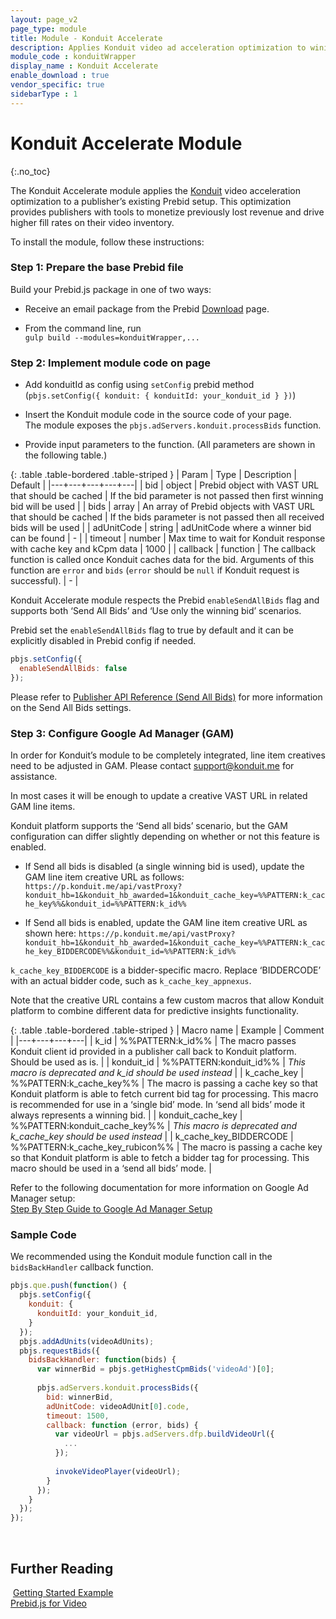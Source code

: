 ```yaml
---
layout: page_v2
page_type: module
title: Module - Konduit Accelerate
description: Applies Konduit video ad acceleration optimization to wining video bid.
module_code : konduitWrapper
display_name : Konduit Accelerate
enable_download : true
vendor_specific: true
sidebarType : 1
---
```


# Konduit Accelerate Module
{:.no_toc}

The Konduit Accelerate module applies the [Konduit](https://konduitvideo.com/) video acceleration optimization to a publisher’s existing Prebid setup. This optimization provides publishers with tools to monetize previously lost revenue and drive higher fill rates on their video inventory.

To install the module, follow these instructions:

### Step 1: Prepare the base Prebid file

Build your Prebid.js package in one of two ways:

- Receive an email package from the Prebid [Download](/download.html) page.

- From the command line, run  
   `gulp build --modules=konduitWrapper,...`


### Step 2: Implement module code on page

- Add konduitId as config using `setConfig` prebid method (`pbjs.setConfig({ konduit: { konduitId: your_konduit_id } })`)

- Insert the Konduit module code in the source code of your page.  
  The module exposes the `pbjs.adServers.konduit.processBids` function.

- Provide input parameters to the function. (All parameters are shown in the following table.)

{: .table .table-bordered .table-striped }
  | Param | Type | Description | Default |
  |---+---+---+---+---|
  | bid | object | Prebid object with VAST URL that should be cached | If the bid parameter is not passed then first winning bid will be used |
  | bids | array | An array of Prebid objects with VAST URL that should be cached | If the bids parameter is not passed then all received bids will be used |
  | adUnitCode | string | adUnitCode where a winner bid can be found | - |
  | timeout | number | Max time to wait for Konduit response with cache key and kCpm data | 1000 |
  | callback | function | The callback function is called once Konduit caches data for the bid. Arguments of this function are `error` and `bids` (`error` should be `null` if Konduit request is successful). | - |

Konduit Accelerate module respects the Prebid `enableSendAllBids` flag and supports both ‘Send All Bids’ and ‘Use only the winning bid’ scenarios.

Prebid set the `enableSendAllBids` flag to true by default and it can be explicitly disabled in Prebid config if needed.
```javascript
pbjs.setConfig({
  enableSendAllBids: false
});  
```
Please refer to [Publisher API Reference (Send All Bids)](/dev-docs/publisher-api-reference/setConfig.html#setConfig-Send-All-Bids) for more information on the Send All Bids settings.

### Step 3: Configure Google Ad Manager (GAM)

In order for Konduit’s module to be completely integrated, line item creatives need to be adjusted in GAM.
Please contact [support@konduit.me](mailto:support@konduit.me) for assistance.

In most cases it will be enough to update a creative VAST URL in related GAM line items.

Konduit platform supports the ‘Send all bids’ scenario, but the GAM configuration can differ slightly depending on whether or not this feature is enabled.

- If Send all bids is disabled (a single winning bid is used), update the GAM line item creative URL as follows:
`https://p.konduit.me/api/vastProxy?konduit_hb=1&konduit_hb_awarded=1&konduit_cache_key=%%PATTERN:k_cache_key%%&konduit_id=%%PATTERN:k_id%%`

- If Send all bids is enabled, update the GAM line item creative URL as shown here:
`https://p.konduit.me/api/vastProxy?konduit_hb=1&konduit_hb_awarded=1&konduit_cache_key=%%PATTERN:k_cache_key_BIDDERCODE%%&konduit_id=%%PATTERN:k_id%%`

`k_cache_key_BIDDERCODE` is a bidder-specific macro. Replace ‘BIDDERCODE’ with an actual bidder code, such as `k_cache_key_appnexus`.

Note that the creative URL contains a few custom macros that allow Konduit platform to combine different data for predictive insights functionality.

{: .table .table-bordered .table-striped }
  | Macro name | Example | Comment |
  |---+---+---+---|
  | k_id | %%PATTERN:k_id%% | The macro passes Konduit client id provided in a publisher call back to Konduit platform. Should be used as is. |
  | konduit_id | %%PATTERN:konduit_id%% | *This macro is deprecated and k_id should be used instead* |
  | k_cache_key | %%PATTERN:k_cache_key%% | The macro is passing a cache key so that Konduit platform is able to fetch current bid tag for processing. This macro is recommended for use in a ‘single bid’ mode. In ‘send all bids’ mode it always represents a winning bid. |
  | konduit_cache_key | %%PATTERN:konduit_cache_key%% | *This macro is deprecated and k_cache_key should be used instead* |
  | k_cache_key_BIDDERCODE | %%PATTERN:k_cache_key_rubicon%% | The macro is passing a cache key so that Konduit platform is able to fetch a bidder tag for processing. This macro should be used in a ‘send all bids’ mode. |

Refer to the following documentation for more information on Google Ad Manager setup:  
[Step By Step Guide to Google Ad Manager Setup](https://prebid.org/adops/step-by-step.html)  

### Sample Code

We recommended using the Konduit module function call in the `bidsBackHandler` callback function.

```javascript
pbjs.que.push(function() {
  pbjs.setConfig({
    konduit: {
      konduitId: your_konduit_id,
    }
  });
  pbjs.addAdUnits(videoAdUnits);
  pbjs.requestBids({
    bidsBackHandler: function(bids) {
      var winnerBid = pbjs.getHighestCpmBids('videoAd')[0];
​
      pbjs.adServers.konduit.processBids({
        bid: winnerBid,
        adUnitCode: videoAdUnit[0].code,
        timeout: 1500,
        callback: function (error, bids) {
          var videoUrl = pbjs.adServers.dfp.buildVideoUrl({
            ...
          });
​
          invokeVideoPlayer(videoUrl);
        }
      });
    }
  });
});
```
​
## Further Reading
​
[Getting Started Example]({{site.baseurl}}/dev-docs/getting-started.html)  
[Prebid.js for Video]({{site.baseurl}}/prebid-video/video-overview.html)
